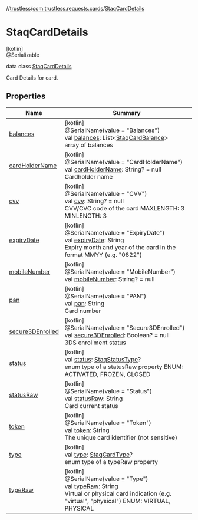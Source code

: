 //[trustless](../../../index.md)/[com.trustless.requests.cards](../index.md)/[StaqCardDetails](index.md)

# StaqCardDetails

[kotlin]\
@Serializable

data class [StaqCardDetails](index.md)

Card Details for card.

## Properties

| Name | Summary |
|---|---|
| [balances](balances.md) | [kotlin]<br>@SerialName(value = &quot;Balances&quot;)<br>val [balances](balances.md): List&lt;[StaqCardBalance](../-staq-card-balance/index.md)&gt;<br>array of balances |
| [cardHolderName](card-holder-name.md) | [kotlin]<br>@SerialName(value = &quot;CardHolderName&quot;)<br>val [cardHolderName](card-holder-name.md): String? = null<br>Cardholder name |
| [cvv](cvv.md) | [kotlin]<br>@SerialName(value = &quot;CVV&quot;)<br>val [cvv](cvv.md): String? = null<br>CVV/CVC code of the card MAXLENGTH: 3 MINLENGTH: 3 |
| [expiryDate](expiry-date.md) | [kotlin]<br>@SerialName(value = &quot;ExpiryDate&quot;)<br>val [expiryDate](expiry-date.md): String<br>Expiry month and year of the card in the format MMYY (e.g. &quot;0822&quot;) |
| [mobileNumber](mobile-number.md) | [kotlin]<br>@SerialName(value = &quot;MobileNumber&quot;)<br>val [mobileNumber](mobile-number.md): String? = null |
| [pan](pan.md) | [kotlin]<br>@SerialName(value = &quot;PAN&quot;)<br>val [pan](pan.md): String<br>Card number |
| [secure3DEnrolled](secure3-d-enrolled.md) | [kotlin]<br>@SerialName(value = &quot;Secure3DEnrolled&quot;)<br>val [secure3DEnrolled](secure3-d-enrolled.md): Boolean? = null<br>3DS enrollment status |
| [status](status.md) | [kotlin]<br>val [status](status.md): [StaqStatusType](../-staq-status-type/index.md)?<br>enum type of a statusRaw property ENUM:  ACTIVATED, FROZEN, CLOSED |
| [statusRaw](status-raw.md) | [kotlin]<br>@SerialName(value = &quot;Status&quot;)<br>val [statusRaw](status-raw.md): String<br>Card current status |
| [token](token.md) | [kotlin]<br>@SerialName(value = &quot;Token&quot;)<br>val [token](token.md): String<br>The unique card identifier (not sensitive) |
| [type](type.md) | [kotlin]<br>val [type](type.md): [StaqCardType](../-staq-card-type/index.md)?<br>enum type of a typeRaw property |
| [typeRaw](type-raw.md) | [kotlin]<br>@SerialName(value = &quot;Type&quot;)<br>val [typeRaw](type-raw.md): String<br>Virtual or physical card indication (e.g. &quot;virtual&quot;, &quot;physical&quot;) ENUM:  VIRTUAL, PHYSICAL |

